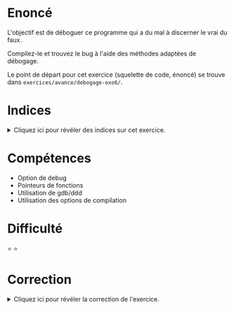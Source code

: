 # Enoncé

L'objectif est de déboguer ce programme qui a du mal à discerner le
vrai du faux.

Compilez-le et trouvez le bug à l'aide des méthodes adaptées de
débogage.

Le point de départ pour cet exercice (squelette de code, énoncé) se
trouve dans `exercices/avance/debogage-exo6/`.

# Indices

<details>
<summary>Cliquez ici pour révéler des indices sur cet exercice.</summary>
<br>

* Utilise un debugger
* Execute en pas à pas et vérifie si ke programme rentre dans la
  fonction et dans le if
* Affiche la valeur de : `function_returning_false`

</details>

# Compétences

* Option de debug
* Pointeurs de fonctions
* Utilisation de gdb/ddd
* Utilisation des options de compilation

# Difficulté

:star: :star:
# Correction

<details>
<summary>Cliquez ici pour révéler la correction de l'exercice.</summary>
#### Corrigé du fichier Makefile

```make
# Compléter le Makefile effectuant les opérations suivantes :
# - Génération de 2 versions de l'exécutable : <nomexecutable> et <nomexecutable>_fsanitize
# - <nomexecutable> : avec options de compilation standards et mode débogage pour utilisation de valgrind
# - <nomexecutable>_fsanitize : avec options ligne ci-dessus + options mode débogage fsanitize
# - Règle clean : supprimer les fichiers .o et les exécutables générés 
CC=clang
CFLAGS=-std=c99 -Wall -Wextra -g
FSANITIZE=-fsanitize=address -fsanitize=undefined -fno-omit-frame-pointer -O0
LDFLAGS=
EXEC=debogage-exo6

all: $(EXEC) $(EXEC)_fsanitize

$(EXEC): $(EXEC).c
	$(CC) -o $@ $^ $(CFLAGS) $(LDFLAGS)

$(EXEC)_fsanitize: $(EXEC).c
	$(CC) -o $@ $^ $(CFLAGS) $(FSANITIZE) $(LDFLAGS)

.PHONY: clean
clean:
	rm -f *~ *.o $(EXEC) $(EXEC)_fsanitize

```

#### Corrigé du fichier debogage-exo6.c

```c
#include <stdio.h>

const int TRUE = 1;
const int FALSE = 0;

int function_returning_false()
{
	return FALSE;
}

int main()
{
	/*
		function_returning_false() est un appel à la fonction
		function_returning_false Mais function_returning_false
		est l'adresse de la fonction
		function_returning_false. On l'appelle aussi pointeur
		de fonction.  function_returning_false renvoit donc un
		nombre différent de 0 et le test if... est toujours
		vrai
	*/
	if (function_returning_false) {
		printf("function returned true\n");
	}
}


```


# Correction debogage-exo6

### Résumé : le nom d’une fonction est en fait l’adresse de cette fonction

## Compilation
RAS, aucun message

## Valgrind
RAS, pas d'erreur

## Fsanitize
RAS, pas d'erreur

## gdb/ddd

    clang -o debogage-exo6 debogage-exo6.c -std=c99 -Wall -Wextra –g
    ddd ./debogage-exo6

On trace pas à pas pour comprendre ce qu’il se passe.
On place deux break (cf. copie d’écran ci-dessous) :

* un break au niveau du `if`
* un break dans la fonction `function_returning_false`

![](solution-ddd1.png)

On lance le programme (commande `run`).
On essaie d’utiliser la commande `stepi` pour rentrer pas à pas dans la fonction `function_returning_false`, mais cela ne fonctionne pas.
En utilisant la commande `step`, on s’aperçoit que le test `if` est vrai et qu’on rentre dans les instructions du `if` (cf. screenshot ci-dessous).

![](solution-ddd2.png)

On vérifie finalement l’expression contenue dans le `if`. On s’aperçoit que ce n’est pas la valeur 0 qui est affichée mais une valeur `0x4004b0` (cf. copie d’écran ci-dessous). Cette valeur est en fait l’adresse de la fonction `function_returning_false`, on l’appelle aussi pointeur de la fonction.

![](solution-ddd3.png)

## Conclusion

Rappel : `if` évalue l’expression qui suit. Si l’expression est différente de 0, le test est vrai, sinon il est faux.

En résumé :

* `function_returning_false()` : retourne le résultat de la fonction retourné par l’instruction `return` ;
* `function_returning_false` : contient l’adresse (pointeur) de la fonction.

Une adresse d’une fonction valide est toujours différente de 0.
Donc le test `if (function_returning_false)` est toujours vrai.


</details>
